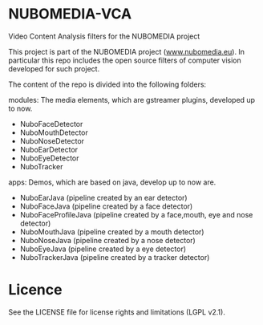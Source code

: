 # NUBOMEDIA-VCA
Video Content Analysis filters for the NUBOMEDIA project

This project is part of the NUBOMEDIA project (www.nubomedia.eu). 
In particular this repo includes the open source filters of computer vision developed for such project.

The content of the repo is divided into the following folders:

modules:  The media elements, which are gstreamer plugins,  developed up to now.

  - NuboFaceDetector
  - NuboMouthDetector
  - NuboNoseDetector
  - NuboEarDetector
  - NuboEyeDetector
  - NuboTracker

apps: Demos, which are based on java, develop up to now are.

  - NuboEarJava          (pipeline created by an ear detector)
  - NuboFaceJava         (pipeline created by a face detector)
  - NuboFaceProfileJava  (pipeline created by a face,mouth, eye and nose detector)
  - NuboMouthJava        (pipeline created by a mouth detector)
  - NuboNoseJava         (pipeline created by a nose detector)
  - NuboEyeJava          (pipeline created by a eye detector)
  - NuboTrackerJava      (pipeline created by a tracker detector)


# Licence

See the LICENSE file for license rights and limitations (LGPL v2.1).

